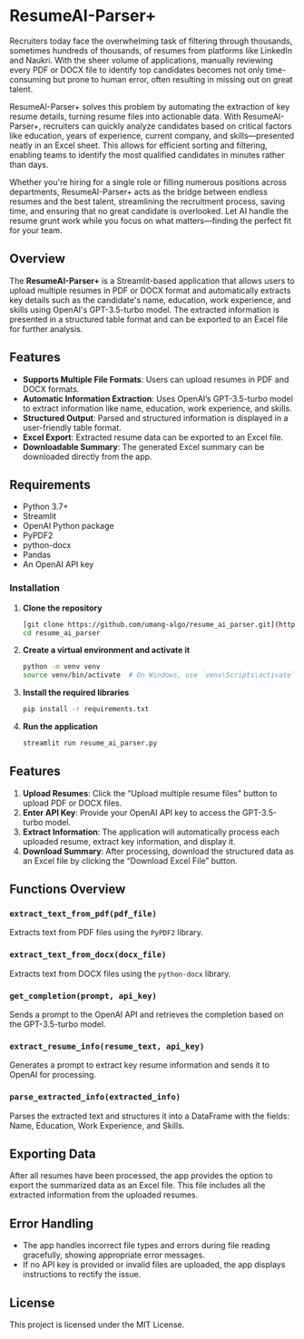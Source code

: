 # ResumeAI-Parser+

Recruiters today face the overwhelming task of filtering through thousands, sometimes hundreds of thousands, of resumes from platforms like LinkedIn and Naukri. With the sheer volume of applications, manually reviewing every PDF or DOCX file to identify top candidates becomes not only time-consuming but prone to human error, often resulting in missing out on great talent.

ResumeAI-Parser+ solves this problem by automating the extraction of key resume details, turning resume files into actionable data. With ResumeAI-Parser+, recruiters can quickly analyze candidates based on critical factors like education, years of experience, current company, and skills—presented neatly in an Excel sheet. This allows for efficient sorting and filtering, enabling teams to identify the most qualified candidates in minutes rather than days.

Whether you're hiring for a single role or filling numerous positions across departments, ResumeAI-Parser+ acts as the bridge between endless resumes and the best talent, streamlining the recruitment process, saving time, and ensuring that no great candidate is overlooked. Let AI handle the resume grunt work while you focus on what matters—finding the perfect fit for your team.

## Overview

The **ResumeAI-Parser+** is a Streamlit-based application that allows users to upload multiple resumes in PDF or DOCX format and automatically extracts key details such as the candidate's name, education, work experience, and skills using OpenAI's GPT-3.5-turbo model. The extracted information is presented in a structured table format and can be exported to an Excel file for further analysis.

## Features

- **Supports Multiple File Formats**: Users can upload resumes in PDF and DOCX formats.
- **Automatic Information Extraction**: Uses OpenAI’s GPT-3.5-turbo model to extract information like name, education, work experience, and skills.
- **Structured Output**: Parsed and structured information is displayed in a user-friendly table format.
- **Excel Export**: Extracted resume data can be exported to an Excel file.
- **Downloadable Summary**: The generated Excel summary can be downloaded directly from the app.

## Requirements

- Python 3.7+
- Streamlit
- OpenAI Python package
- PyPDF2
- python-docx
- Pandas
- An OpenAI API key

### Installation

1. **Clone the repository**

    ```bash
    [git clone https://github.com/umang-algo/resume_ai_parser.git](https://github.com/umang-algo/ResumeAI-Parser.git)
    cd resume_ai_parser
    ```

2. **Create a virtual environment and activate it**

    ```bash
    python -m venv venv
    source venv/bin/activate  # On Windows, use `venv\Scripts\activate`
    ```

3. **Install the required libraries**

    ```bash
    pip install -r requirements.txt
    ```

4. **Run the application**

    ```bash
    streamlit run resume_ai_parser.py
    ```

## Features

1. **Upload Resumes**: Click the “Upload multiple resume files” button to upload PDF or DOCX files.
2. **Enter API Key**: Provide your OpenAI API key to access the GPT-3.5-turbo model.
3. **Extract Information**: The application will automatically process each uploaded resume, extract key information, and display it.
4. **Download Summary**: After processing, download the structured data as an Excel file by clicking the “Download Excel File” button.

## Functions Overview

### `extract_text_from_pdf(pdf_file)`
Extracts text from PDF files using the `PyPDF2` library.

### `extract_text_from_docx(docx_file)`
Extracts text from DOCX files using the `python-docx` library.

### `get_completion(prompt, api_key)`
Sends a prompt to the OpenAI API and retrieves the completion based on the GPT-3.5-turbo model.

### `extract_resume_info(resume_text, api_key)`
Generates a prompt to extract key resume information and sends it to OpenAI for processing.

### `parse_extracted_info(extracted_info)`
Parses the extracted text and structures it into a DataFrame with the fields: Name, Education, Work Experience, and Skills.

## Exporting Data

After all resumes have been processed, the app provides the option to export the summarized data as an Excel file. This file includes all the extracted information from the uploaded resumes.

## Error Handling

- The app handles incorrect file types and errors during file reading gracefully, showing appropriate error messages.
- If no API key is provided or invalid files are uploaded, the app displays instructions to rectify the issue.

## License

This project is licensed under the MIT License.
